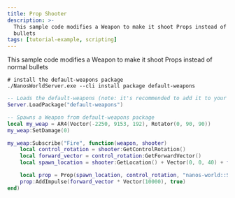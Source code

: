 ```yaml
---
title: Prop Shooter
description: >-
  This sample code modifies a Weapon to make it shoot Props instead of normal
  bullets
tags: [tutorial-example, scripting]
---
```



This sample code modifies a Weapon to make it shoot Props instead of normal bullets

<VideoExternal path="/docs/tutorials/prop-shooter.mp4" />

```shell title="Terminal"
# install the default-weapons package
./NanosWorldServer.exe --cli install package default-weapons
```

```lua title="Server/Index.lua"
-- Loads the default-weapons (note: it's recommended to add it to your Package's packages_requirements instead)
Server.LoadPackage("default-weapons")

-- Spawns a Weapon from default-weapons package
local my_weap = AR4(Vector(-2250, 9153, 192), Rotator(0, 90, 90))
my_weap:SetDamage(0)

my_weap:Subscribe("Fire", function(weapon, shooter)
    local control_rotation = shooter:GetControlRotation()
    local forward_vector = control_rotation:GetForwardVector()
    local spawn_location = shooter:GetLocation() + Vector(0, 0, 40) + forward_vector * Vector(200)

    local prop = Prop(spawn_location, control_rotation, "nanos-world::SM_TeaPot_Interior", 1)
    prop:AddImpulse(forward_vector * Vector(10000), true)
end)
```


